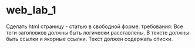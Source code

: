 # web_lab_1
Сделать html страницу - статью в свободной форме.
требования:
Все теги заголовков должны быть логически расставлены.
В тексте должны быть ссылки и якорные ссылки.
Текст должен содержать списки.
